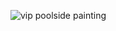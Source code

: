 ![vip poolside painting](https://images.squarespace-cdn.com/content/v1/5bfd3daa1137a69aed8b8af0/1548533690508-GLOZW8VEWVWL59FKDKTO/ke17ZwdGBToddI8pDm48kF4pXg_-ZArtvp3q89-QQXR7gQa3H78H3Y0txjaiv_0fDoOvxcdMmMKkDsyUqMSsMWxHk725yiiHCCLfrh8O1z5QPOohDIaIeljMHgDF5CVlOqpeNLcJ80NK65_fV7S1Uf7Wg96dW2CQtWMbFqha-vT8YWaUD3H4yduwIjq1vkQCnTcRs_B4oRYwWhhGXcwDKw/splodey.JPG?format=1500w)
